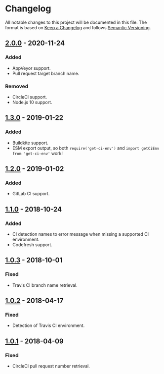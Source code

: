 # Changelog
All notable changes to this project will be documented in this file.
The format is based on [Keep a Changelog](http://keepachangelog.com/en/1.0.0/) and follows [Semantic Versioning](http://semver.org/spec/v2.0.0.html).

## [2.0.0] - 2020-11-24
### Added
- AppVeyor support.
- Pull request target branch name.
### Removed
- CircleCI support.
- Node.js 10 support.

## [1.3.0] - 2019-01-22
### Added
- Buildkite support.
- ESM export output, so both `require('get-ci-env')` and `import getCiEnv from 'get-ci-env'` work!

## [1.2.0] - 2019-01-02
### Added
- GitLab CI support.

## [1.1.0] - 2018-10-24
### Added
- CI detection names to error message when missing a supported CI environment.
- Codefresh support.

## [1.0.3] - 2018-10-01
### Fixed
- Travis CI branch name retrieval.

## [1.0.2] - 2018-04-17
### Fixed
- Detection of Travis CI environment.

## [1.0.1] - 2018-04-09
### Fixed
- CircleCI pull request number retrieval.

[2.0.0]: https://github.com/Siilwyn/get-ci-env/compare/v1.3.0...v2.0.0
[1.3.0]: https://github.com/Siilwyn/get-ci-env/compare/v1.2.0...v1.3.0
[1.2.0]: https://github.com/Siilwyn/get-ci-env/compare/v1.1.0...v1.2.0
[1.1.0]: https://github.com/Siilwyn/get-ci-env/compare/v1.0.3...v1.1.0
[1.0.3]: https://github.com/Siilwyn/get-ci-env/compare/v1.0.2...v1.0.3
[1.0.2]: https://github.com/Siilwyn/get-ci-env/compare/v1.0.1...v1.0.2
[1.0.1]: https://github.com/Siilwyn/get-ci-env/compare/v1.0.0...v1.0.1
